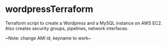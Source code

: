 # wordpressTerraform

Terraform script to create a Wordpress and a MySQL instance on AWS EC2. Also creates security groups, pipelines, network interfaces. 

~Note: change AMI id, keyname to work~

